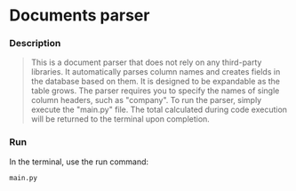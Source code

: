 
# Documents parser

### Description

> This is a document parser that does not rely on any third-party libraries. It automatically parses column names and creates fields in the database based on them. It is designed to be expandable as the table grows. The parser requires you to specify the names of single column headers, such as "company". To run the parser, simply execute the "main.py" file.
> The total calculated during code execution will be returned to the terminal upon completion.

### Run

In the terminal, use the run command:

```sh
main.py
```
